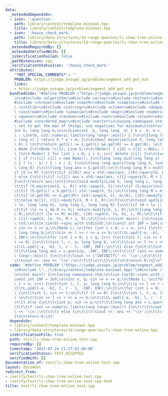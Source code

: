 ```yaml
---
data:
  _extendedDependsOn:
  - icon: ':question:'
    path: library/contest/template-minimal.hpp
    title: library/contest/template-minimal.hpp
  - icon: ':heavy_check_mark:'
    path: library/data-structures/1d-range-queries/li-chao-tree-online.hpp
    title: library/data-structures/1d-range-queries/li-chao-tree-online.hpp
  _extendedRequiredBy: []
  _extendedVerifiedWith: []
  _isVerificationFailed: false
  _pathExtension: cpp
  _verificationStatusIcon: ':heavy_check_mark:'
  attributes:
    '*NOT_SPECIAL_COMMENTS*': ''
    PROBLEM: https://judge.yosupo.jp/problem/segment_add_get_min
    links:
    - https://judge.yosupo.jp/problem/segment_add_get_min
  bundledCode: "#define PROBLEM \"https://judge.yosupo.jp/problem/segment_add_get_min\"\
    \n\n#include <algorithm>\n#include <array>\n#include <bitset>\n#include <cassert>\n\
    #include <chrono>\n#include <cmath>\n#include <complex>\n#include <cstdio>\n#include\
    \ <cstdlib>\n#include <cstring>\n#include <ctime>\n#include <deque>\n#include\
    \ <iostream>\n#include <iomanip>\n#include <map>\n#include <numeric>\n#include\
    \ <queue>\n#include <random>\n#include <set>\n#include <stack>\n#include <string>\n\
    #include <unordered_map>\n#include <vector>\n\nusing namespace std;\n\n// Currently\
    \ set to get the max of things, use negatives for minimum\n\nstruct Line {\n\t\
    int k; long long m;\n\n\tLine(int _k, long long _m) { k = _k, m = _m; }\n\tLine()\
    \ : Line(0, std::numeric_limits<long long>::min()) { }\n\n\tlong long get(long\
    \ long x) { return k * x + m; }\n\n\tbool majorize(Line X, long long L, long long\
    \ R) { \n\t\treturn get(L) >= X.get(L) && get(R) >= X.get(R); \n\t}\n};\n\nstruct\
    \ Node {\n\tNode *c[2]; Line S;\n\n\tNode() { c[0] = c[1] = NULL; S = Line();\
    \ }\n\t~Node() { for (int i = 0; i < 2; i++) delete c[i]; }\n\n\tvoid mc(int i)\
    \ { if (!c[i]) c[i] = new Node(); }\n\tlong long mid(long long x) { return x &\
    \ 1 ? (x - 1) / 2 : x / 2; }\n\n\tlong long query(long long X, long long L, long\
    \ long R) {\n\t\tlong long ans = S.get(X);\n\t\tlong long M = mid(L + R);\n\t\t\
    if (X <= M) {\n\t\t\tif (c[0]) ans = std::max(ans, c[0]->query(X, L, M));\n\t\t\
    } else {\n\t\t\tif (c[1]) ans = std::max(ans, c[1]->query(X, M + 1, R));\n\t\t\
    }\n\t\treturn ans;\n\t}\n\n\tvoid modify(Line X, long long L, long long R) {\n\
    \t\tif (X.majorize(S, L, R)) std::swap(X, S);\n\t\tif (S.majorize(X, L, R)) return;\n\
    \t\tif (S.get(L) < X.get(L)) std::swap(X, S);\n\t\tlong long M = mid(L + R);\n\
    \t\tif (X.get(M) >= S.get(M)) std::swap(X, S), mc(0), c[0]->modify(X, L, M);\n\
    \t\telse mc(1), c[1]->modify(X, M + 1, R);\n\t}\n\t\n\tvoid upd(Line X, long long\
    \ lo, long long hi, long long L, long long R) {\n\t\tif (R < lo || hi < L) return;\n\
    \t\tif (lo <= L && R <= hi) return modify(X, L, R);\n\t\tlong long M = mid(L +\
    \ R);\n\t\tif (lo <= M) mc(0), c[0]->upd(X, lo, hi, L, M);\n\t\tif (hi > M) mc(1),\
    \ c[1]->upd(X, lo, hi, M + 1, R);\n\t}\n};\n\nint main() {\n\tusing namespace\
    \ std;\n\tcin.tie(0)->sync_with_stdio(0);\n\tconst int INF = 1e9;\n\tint n, q;\
    \ cin >> n >> q;\n\tNode L; \n\tfor (int i = 0; i < n; i++) {\n\t\tint l, r, a;\
    \ long long b;\n\t\tcin >> l >> r >> a >> b;\n\t\tL.upd({-a, -b}, l, r - 1, -INF,\
    \ INF);\n\t}\n\tfor (int i = 0; i < q; i++) {\n\t\tint t; cin >> t;\n\t\tif (t\
    \ == 0) {\n\t\t\tint l, r, a; long long b; \n\t\t\tcin >> l >> r >> a >> b;\n\t\
    \t\tL.upd({-a, -b}, l, r - 1, -INF, INF);\n\t\t} else {\n\t\t\tint p; cin >> p;\n\
    \t\t\tlong long ans = L.query(p, -INF, INF);\n\t\t\tif (ans == numeric_limits<long\
    \ long>::min()) {\n\t\t\t\tcout << \"INFINITY\" << '\\n';\n\t\t\t} else {\n\t\t\
    \t\tcout << -ans << '\\n';\n\t\t\t}\n\t\t}\n\t}\n\treturn 0;\n}\n"
  code: "#define PROBLEM \"https://judge.yosupo.jp/problem/segment_add_get_min\"\n\
    \n#include \"../library/contest/template-minimal.hpp\"\n#include \"../library/data-structures/1d-range-queries/li-chao-tree-online.hpp\"\
    \n\nint main() {\n\tusing namespace std;\n\tcin.tie(0)->sync_with_stdio(0);\n\t\
    const int INF = 1e9;\n\tint n, q; cin >> n >> q;\n\tNode L; \n\tfor (int i = 0;\
    \ i < n; i++) {\n\t\tint l, r, a; long long b;\n\t\tcin >> l >> r >> a >> b;\n\
    \t\tL.upd({-a, -b}, l, r - 1, -INF, INF);\n\t}\n\tfor (int i = 0; i < q; i++)\
    \ {\n\t\tint t; cin >> t;\n\t\tif (t == 0) {\n\t\t\tint l, r, a; long long b;\
    \ \n\t\t\tcin >> l >> r >> a >> b;\n\t\t\tL.upd({-a, -b}, l, r - 1, -INF, INF);\n\
    \t\t} else {\n\t\t\tint p; cin >> p;\n\t\t\tlong long ans = L.query(p, -INF, INF);\n\
    \t\t\tif (ans == numeric_limits<long long>::min()) {\n\t\t\t\tcout << \"INFINITY\"\
    \ << '\\n';\n\t\t\t} else {\n\t\t\t\tcout << -ans << '\\n';\n\t\t\t}\n\t\t}\n\t\
    }\n\treturn 0;\n}"
  dependsOn:
  - library/contest/template-minimal.hpp
  - library/data-structures/1d-range-queries/li-chao-tree-online.hpp
  isVerificationFile: true
  path: test/li-chao-tree-online.test.cpp
  requiredBy: []
  timestamp: '2021-07-24 21:27:52-04:00'
  verificationStatus: TEST_ACCEPTED
  verifiedWith: []
documentation_of: test/li-chao-tree-online.test.cpp
layout: document
redirect_from:
- /verify/test/li-chao-tree-online.test.cpp
- /verify/test/li-chao-tree-online.test.cpp.html
title: test/li-chao-tree-online.test.cpp
---
```

